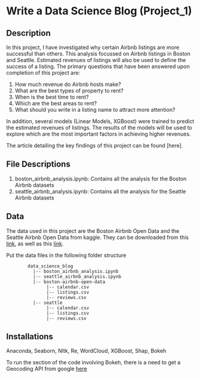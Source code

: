# Write a Data Science Blog (Project_1)

## Description
In this project, I have investigated why certain Airbnb listings are more successful than others. This analysis focussed on Airbnb listings in Boston and Seattle. Estimated revenues of listings will also be used to define the success of a listing. The primary questions that have been answered upon completion of this project are:

1. How much revenue do Airbnb hosts make?
2. What are the best types of property to rent?
3. When is the best time to rent?
4. Which are the best areas to rent?
5. What should you write in a listing name to attract more attention?

In addition, several models (Linear Models, XGBoost) were trained to predict the estimated revenues of listings. The results of the models will be used to explore which are the most important factors in achieving higher revenues.

The article detailing the key findings of this project can be found [here].

## File Descriptions
1. boston_airbnb_analysis.ipynb: Contains all the analysis for the Boston Airbnb datasets
2. seattle_airbnb_analysis.ipynb: Contains all the analysis for the Seattle Airbnb datasets

## Data
The data used in this project are the Boston Airbnb Open Data and the Seattle Airbnb Open Data from kaggle. They can be downloaded from this [link](https://www.kaggle.com/airbnb/boston), as well as this [link](https://www.kaggle.com/airbnb/seattle).

Put the data files in the following folder structure
~~~~~~~
        data_science_blog
          |-- boston_airbnb_analysis.ipynb
          |-- seattle_airbnb_analysis.ipynb
          |-- boston-airbnb-open-data
               |-- calendar.csv
               |-- listings.csv
               |-- reviews.csv
          |-- seattle
               |-- calendar.csv
               |-- listings.csv
               |-- reviews.csv
~~~~~~~

## Installations
Anaconda, Seaborn, Nltk, Re, WordCloud, XGBoost, Shap, Bokeh

To run the section of the code involving Bokeh, there is a need to get a Geocoding API from google [here](https://developers.google.com/maps/documentation/geocoding/get-api-key)
